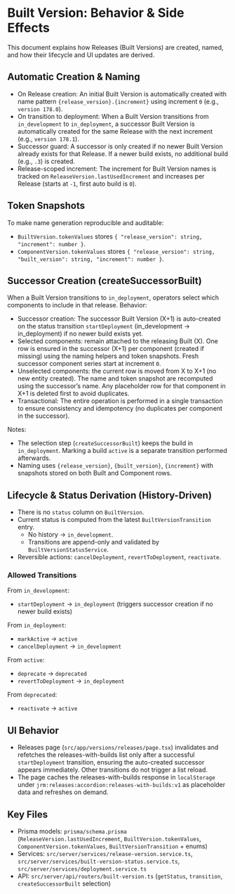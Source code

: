 # Built Version: Behavior & Side Effects

This document explains how Releases (Built Versions) are created, named, and how their lifecycle and UI updates are derived.

## Automatic Creation & Naming

- On Release creation: An initial Built Version is automatically created with name pattern `{release_version}.{increment}` using increment `0` (e.g., `version 178.0`).
- On transition to deployment: When a Built Version transitions from `in_development` to `in_deployment`, a successor Built Version is automatically created for the same Release with the next increment (e.g., `version 178.1`).
- Successor guard: A successor is only created if no newer Built Version already exists for that Release. If a newer build exists, no additional build (e.g., `.3`) is created.
- Release-scoped increment: The increment for Built Version names is tracked on `ReleaseVersion.lastUsedIncrement` and increases per Release (starts at `-1`, first auto build is `0`).

## Token Snapshots

To make name generation reproducible and auditable:
- `BuiltVersion.tokenValues` stores `{ "release_version": string, "increment": number }`.
- `ComponentVersion.tokenValues` stores `{ "release_version": string, "built_version": string, "increment": number }`.

## Successor Creation (createSuccessorBuilt)

When a Built Version transitions to `in_deployment`, operators select which components to include in that release. Behavior:
- Successor creation: The successor Built Version (X+1) is auto-created on the status transition `startDeployment` (in_development → in_deployment) if no newer build exists yet.
- Selected components: remain attached to the releasing Built (X). One row is ensured in the successor (X+1) per component (created if missing) using the naming helpers and token snapshots. Fresh successor component series start at increment `0`.
- Unselected components: the current row is moved from X to X+1 (no new entity created). The name and token snapshot are recomputed using the successor’s name. Any placeholder row for that component in X+1 is deleted first to avoid duplicates.
- Transactional: The entire operation is performed in a single transaction to ensure consistency and idempotency (no duplicates per component in the successor).

Notes:
- The selection step (`createSuccessorBuilt`) keeps the build in `in_deployment`. Marking a build `active` is a separate transition performed afterwards.
- Naming uses `{release_version}`, `{built_version}`, `{increment}` with snapshots stored on both Built and Component rows.

## Lifecycle & Status Derivation (History-Driven)

- There is no `status` column on `BuiltVersion`.
- Current status is computed from the latest `BuiltVersionTransition` entry.
  - No history → `in_development`.
  - Transitions are append-only and validated by `BuiltVersionStatusService`.
- Reversible actions: `cancelDeployment`, `revertToDeployment`, `reactivate`.

### Allowed Transitions

From `in_development`:
- `startDeployment` → `in_deployment` (triggers successor creation if no newer build exists)

From `in_deployment`:
- `markActive` → `active`
- `cancelDeployment` → `in_development`

From `active`:
- `deprecate` → `deprecated`
- `revertToDeployment` → `in_deployment`

From `deprecated`:
- `reactivate` → `active`

## UI Behavior

- Releases page (`src/app/versions/releases/page.tsx`) invalidates and refetches the releases-with-builds list only after a successful `startDeployment` transition, ensuring the auto-created successor appears immediately. Other transitions do not trigger a list reload.
- The page caches the releases-with-builds response in `localStorage` under `jrm:releases:accordion:releases-with-builds:v1` as placeholder data and refreshes on demand.

## Key Files

- Prisma models: `prisma/schema.prisma` (`ReleaseVersion.lastUsedIncrement`, `BuiltVersion.tokenValues`, `ComponentVersion.tokenValues`, `BuiltVersionTransition` + enums)
- Services: `src/server/services/release-version.service.ts`, `src/server/services/built-version-status.service.ts`, `src/server/services/deployment.service.ts`
- API: `src/server/api/routers/built-version.ts` (`getStatus`, `transition`, `createSuccessorBuilt` selection)

